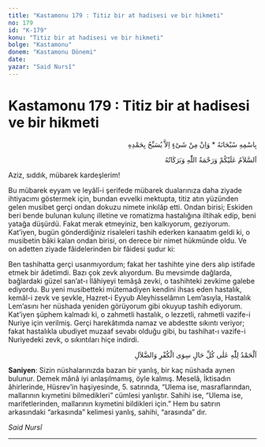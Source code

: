 ```yaml
---
title: "Kastamonu 179 : Titiz bir at hadisesi ve bir hikmeti"
no: 179
id: "K-179"
konu: "Titiz bir at hadisesi ve bir hikmeti"
bolge: "Kastamonu"
donem: "Kastamonu Dönemi"
date: 
yazar: "Said Nursî"
---
```


# Kastamonu 179 : Titiz bir at hadisesi ve bir hikmeti

<p class="arabic" dir="rtl" title="Meal: “Subhân Allah’ın adıyla” * “Hiçbir şey yoktur ki O'nu hamd ile tesbih etmesin” [İsrâ 17:44]">بِاسْمِهِ سُبْحَانَهُ * وَاِنْ مِنْ شَىْءٍ اِلاَّ يُسَبِّحُ بِحَمْدِهِ</p>

<p class="arabic" dir="rtl" title="Meal: “Allah’ın selâmı, rahmeti ve bereketleri, üzerinize olsun.”">اَلسَّلاَمُ عَلَيْكُمْ وَرَحْمَةُ اللّٰهِ وَبَرَكَاتُهُ</p>

Aziz, sıddık, mübarek kardeşlerim!

Bu mübarek eyyam ve leyâlî-i şerifede mübarek dualarınıza daha ziyade ihtiyacımı göstermek için, bundan evvelki mektupta, titiz atın yüzünden gelen musibet gerçi ondan dokuzu nimete inkılâp etti. Ondan birisi; Eskiden beri bende bulunan kulunç illetine ve romatizma hastalığına iltihak edip, beni yatağa düşürdü. Fakat merak etmeyiniz, ben kalkıyorum, geziyorum. Kat’iyen, bugün gönderdiğiniz risaleleri tashih ederken kanaatım geldi ki, o musibetin bâki kalan ondan birisi, on derece bir nimet hükmünde oldu. Ve on adetten ziyade fâidelerinden bir fâidesi şudur ki:

Ben tashihatta gerçi usanmıyordum; fakat her tashihte yine ders alıp istifade etmek bir âdetimdi. Bazı çok zevk alıyordum. Bu mevsimde dağlarda, bağlardaki güzel san’at-ı İlâhiyeyi temâşâ zevki, o tashihteki zevkime galebe ediyordu. Bu yeni musibetteki mütemadiyen kendini ihsas eden hastalık, kemâl-i zevk ve şevkle, Hazret-i Eyyub Aleyhisselâmın Lem’asıyla, Hastalık Lem’asını her nüshada yeniden görüyorum gibi okuyup tashih ediyorum. Kat’iyen şüphem kalmadı ki, o zahmetli hastalık, o lezzetli, rahmetli vazife-i Nuriye için verilmiş. Gerçi harekâtımda namaz ve abdestte sıkıntı veriyor; fakat hastalıkla ubudiyet muzaaf sevabı olduğu gibi, bu tashihat-ı vazife-i Nuriyedeki zevk, o sıkıntıları hiçe indirdi.

<p class="arabic" dir="rtl" title="Meal: “Küfür ve dalâlet dışında her türlü halimiz için Allah’a hamd olsun.” ">اَلْحَمْدُ لِلّٰهِ عَلٰى كُلِّ حَالٍ سِوَى الْكُفْرِ وَالضَّلاَلِ</p>

**Saniyen**: Sizin nüshalarınızda bazan bir yanlış, bir kaç nüshada aynen bulunur. Demek mânâ iyi anlaşılmamış, öyle kalmış. Meselâ, İktisadın âhirlerinde, Hüsrev’in haşiyesinde, 5. satırında, “Ulema ise, masraflarından, mallarının kıymetini bilmedikleri” cümlesi yanlıştır. Sahihi ise, “Ulema ise, marifetlerinden, mallarının kıymetini bildikleri için.” Hem bu satırın arkasındaki “arkasında” kelimesi yanlış, sahihi, “arasında” dır.

*Said Nursî*

***
